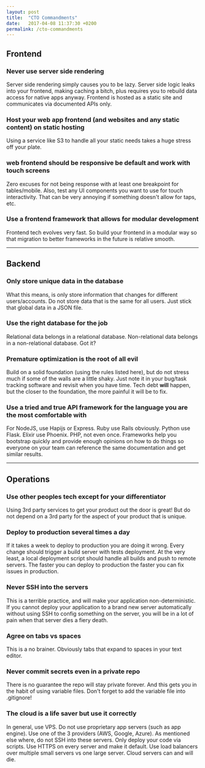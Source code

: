 ```yaml
---
layout: post
title:  "CTO Commandments"
date:   2017-04-08 11:37:30 +0200
permalink: /cto-commandments
---
```

## **Frontend**

### Never use server side rendering
Server side rendering simply causes you to be lazy. Server side logic leaks into your frontend, making caching a bitch, plus requires you to rebuild data access for native apps anyway. Frontend is hosted as a static site and communicates via documented APIs only.

### Host your web app frontend (and websites and any static content) on static hosting
Using a service like S3 to handle all your static needs takes a huge stress off your plate.

### web frontend should be responsive be default and work with touch screens
Zero excuses for not being response with at least one breakpoint for tables/mobile. Also, test any UI components you want to use for touch interactivity. That can be very annoying if something doesn't allow for taps, etc.

### Use a frontend framework that allows for modular development
Frontend tech evolves very fast. So build your frontend in a modular way so that migration to better frameworks in the future is relative smooth.

---

## **Backend**

### Only store unique data in the database
What this means, is only store information that changes for different users/accounts. Do not store data that is the same for all users. Just stick that global data in a JSON file.

### Use the right database for the job
Relational data belongs in a relational database. Non-relational data belongs in a non-relational database. Got it?

### Premature optimization is **the** root of all evil
Build on a solid foundation (using the rules listed here), but do not stress much if some of the walls are a little shaky. Just note it in your bug/task tracking software and revisit when you have time. Tech debt **will** happen, but the closer to the foundation, the more painful it will be to fix.

### Use a tried and true API framework for the language you are the most comfortable with
For NodeJS, use Hapijs or Express. Ruby use Rails obviously. Python use Flask. Elixir use Phoenix. PHP, not even once.
Frameworks help you bootstrap quickly and provide enough opinions on how to do things so everyone on your team can reference the same documentation and get similar results.

---

## **Operations**

### Use other peoples tech **except** for your differentiator
Using 3rd party services to get your product out the door is great! But do not depend on a 3rd party for the aspect of your product that is unique.

### Deploy to production several times a day
If it takes a week to deploy to production you are doing it wrong. Every change should trigger a build server with tests deployment. At the very least, a local deployment script should handle all builds and push to remote servers. The faster you can deploy to production the faster you can fix issues in production.

### Never SSH into the servers
This is a terrible practice, and will make your application non-deterministic. If you cannot deploy your application to a brand new server automatically without using SSH to config something on the server, you will be in a lot of pain when that server dies a fiery death.

### Agree on tabs vs spaces
This is a no brainer. Obviously tabs that expand to spaces in your text editor.

### Never commit secrets even in a private repo
There is no guarantee the repo will stay private forever. And this gets you in the habit of using variable files. Don't forget to add the variable file into .gitignore!

### The cloud is a life saver but use it correctly
In general, use VPS. Do not use proprietary app servers (such as app engine). Use one of the 3 providers (AWS, Google, Azure). As mentioned else where, do not SSH into these servers. Only deploy your code via scripts. Use HTTPS on every server and make it default. Use load balancers over multiple small servers vs one large server. Cloud servers can and will die.
